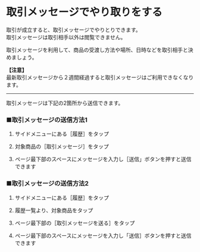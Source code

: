 # 取引メッセージでやり取りをする

取引が成立すると、取引メッセージでやりとりできます。  
取引メッセージは取引相手以外は閲覧できません。

取引メッセージを利用して、商品の受渡し方法や場所、日時などを取引相手と決めましょう。  

**【注意】**  
最新取引メッセージから２週間経過すると取引メッセージはご利用できなくなります。

---

取引メッセージは下記の2箇所から送信できます。

### ■取引メッセージの送信方法1

1. サイドメニューにある［履歴］をタップ

1. 対象商品の［取引メッセージ］をタップ

1. ページ最下部のスペースにメッセージを入力し［送信」ボタンを押すと送信できます

### ■取引メッセージの送信方法2

1. サイドメニューにある［履歴］をタップ

1. 履歴一覧より、対象商品をタップ

1. ページ最下部の［取引メッセージを送る］をタップ

1. ページ最下部のスペースにメッセージを入力し「送信］ボタンを押すと送信できます